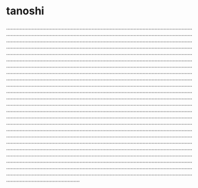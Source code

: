 # tanoshi

.................................................................................................................................................................................................................................................................................................................................................................................................................................................................................................................................................................................................................................................................................................................................................................................................................................................................................................................................................................................................................................................................................................................................................................................................................................................................................................................................................................................................................................................................................................................................................................................................................................................................................................................................................................................................................................................................................................................................................................................................................................................................................................................................................................................................................................................................................................................................................................................................................................................................................................................................................................................................................................................................................................................................................................................................................................................................................................................................................................................................................................................................................................................................................